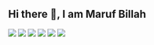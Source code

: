 ## Hi there 👋, I am Maruf Billah
![](http://github-profile-summary-cards.vercel.app/api/cards/profile-details?username=1marufbillah&theme=vue)
![](http://github-profile-summary-cards.vercel.app/api/cards/repos-per-language?username=1marufbillah&theme=vue)
![](http://github-profile-summary-cards.vercel.app/api/cards/most-commit-language?username=1marufbillah&theme=vue)
![](http://github-profile-summary-cards.vercel.app/api/cards/stats?username=1marufbillah&theme=vue)
![](http://github-profile-summary-cards.vercel.app/api/cards/productive-time?username=1marufbillah&theme=vue&utcOffset=8)
![](https://github-readme-stats.vercel.app/api?username=1marufbillah&show_icons=true&theme=vue)




<!--
**1marufbillah/1marufbillah** is a ✨ _special_ ✨ repository because its `README.md` (this file) appears on your GitHub profile.

Here are some ideas to get you started:

- 🔭 I’m currently working on ...
- 🌱 I’m currently learning ...
- 👯 I’m looking to collaborate on ...
- 🤔 I’m looking for help with ...
- 💬 Ask me about ...
- 📫 How to reach me: ...
- 😄 Pronouns: ...
- ⚡ Fun fact: ...
-->
